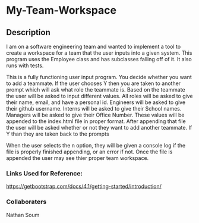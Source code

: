 # My-Team-Workspace

## Description

I am on a software engineering team and wanted to implement a tool to create a workspace for a team that the user inputs into a given system. This program uses the Employee class and has subclasses falling off of it. It also runs with tests.

This is a fully functioning user input program. You decide whether you want to add a teammate. If the user chooses Y then you are taken to another prompt which will ask what role the teammate is. Based on the teammate the user will be asked to input different values. All roles will be asked to give their name, email, and have a personal id. Engineers will be asked to give their github username. Interns will be asked to give their School names. Managers will be asked to give their Office Number. These values will be appended to the index.html file in proper format. After appending that file the user will be asked whether or not they want to add another teammate. If Y than they are taken back to the prompts

When the user selects the n option, they will be given a console log if the file is properly finished appending, or an error if not. Once the file is appended the user may see thier proper team workspace.

### Links Used for Reference:

https://getbootstrap.com/docs/4.1/getting-started/introduction/


### Collaboraters

Nathan Soum

